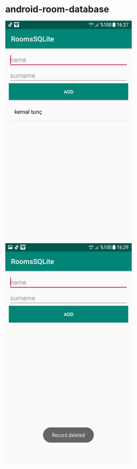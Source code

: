 # android-room-database



<img src="https://github.com/kemaltunc/android-room-database/blob/master/screenshots/image1.jpeg" width="400" height="700">

<img src="https://github.com/kemaltunc/android-room-database/blob/master/screenshots/image2.jpeg" width="400" height="700">

